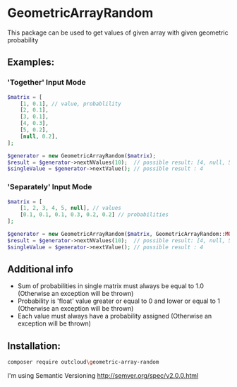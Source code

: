# GeometricArrayRandom

This package can be used to get values of given array with given geometric probability

## Examples:
### 'Together' Input Mode

```php
$matrix = [
    [1, 0.1], // value, probablility
    [2, 0.1],
    [3, 0.1],
    [4, 0.3],
    [5, 0.2],
    [null, 0.2],
]; 

$generator = new GeometricArrayRandom($matrix);
$result = $generator->nextNValues(10);  // possible result: [4, null, 5, 1, null, 5, 5, 4, null, 4]
$singleValue = $generator->nextValue(); // possible result : 4
```
### 'Separately' Input Mode

```php
$matrix = [
    [1, 2, 3, 4, 5, null], // values
    [0.1, 0.1, 0.1, 0.3, 0.2, 0.2] // probabilities
]; 

$generator = new GeometricArrayRandom($matrix, GeometricArrayRandom::MODE_TWO_DIMENSIONS);
$result = $generator->nextNValues(10);  // possible result: [4, null, 5, 1, null, 5, 5, 4, null, 4]
$singleValue = $generator->nextValue(); // possible result : 4
```

## Additional info
 - Sum of probabilities in single matrix must always be equal to 1.0 (Otherwise an exception will be thrown)
 - Probability is 'float' value greater or equal to 0 and lower or equal to 1 (Otherwise an exception will be thrown)
 - Each value must always have a probability assigned (Otherwise an exception will be thrown)
 
## Installation:
```bash
composer require outcloud\geometric-array-random
```


I'm using Semantic Versioning http://semver.org/spec/v2.0.0.html



